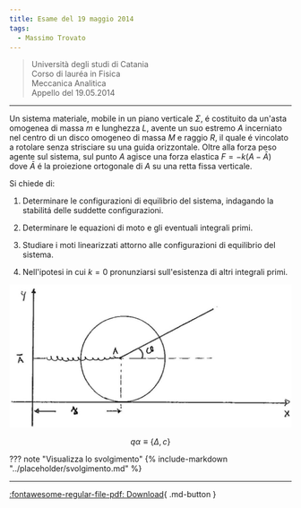 ```yaml
---
title: Esame del 19 maggio 2014
tags:
  - Massimo Trovato
---
```


>Università degli studi di Catania<br> Corso di lauréa in Fisica<br> Meccanica Analitica<br> Appello del 19.05.2014

---

Un sistema materiale, mobile in un piano verticale $\Sigma$, é
costituito da un'asta omogenea di massa $m$ e lunghezza $L$, avente un
suo estremo $A$ incerniato nel centro di un disco omogeneo di massa $M$
e raggio $R$, il quale é vincolato a rotolare senza strisciare su una
guida orizzontale. Oltre alla forza peso agente sul sistema, sul punto
$A$ agisce una forza elastica $F=-k(A-\bar{A})$ dove $\bar{A}$ é la
proiezione ortogonale di $A$ su una retta fissa verticale.

Si chiede di:

1.  Determinare le configurazioni di equilibrio del sistema, indagando
    la stabilitá delle suddette configurazioni.

2.  Determinare le equazioni di moto e gli eventuali integrali primi.

3.  Studiare i moti linearizzati attorno alle configurazioni di
    equilibrio del sistema.

4.  Nell'ipotesi in cui $k=0$ pronunziarsi sull'esistenza di altri
    integrali primi.

![image](images/2023_04_03_c2b519dab57738b76b16g-14.jpg)

$$q \alpha \equiv\{\Delta, c\}$$

??? note "Visualizza lo svolgimento"
    {% include-markdown "../placeholder/svolgimento.md" %}

---

[:fontawesome-regular-file-pdf: Download](pdf/2014-2016-t.pdf){ .md-button }